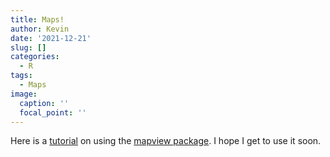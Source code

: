 ```yaml
---
title: Maps!
author: Kevin
date: '2021-12-21'
slug: []
categories:
  - R
tags:
  - Maps
image:
  caption: ''
  focal_point: ''
---
```



Here is a [tutorial](https://www.infoworld.com/article/3644848/astonishingly-easy-mapping-in-r-with-mapview.html) on using the [mapview package](https://r-spatial.github.io/mapview/). I hope I get to use it soon. 